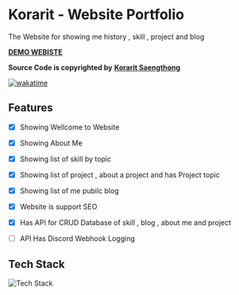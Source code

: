 
# Korarit - Website Portfolio

The Website for showing me history , skill , project and blog

[**DEMO WEBISTE**](https://cv.korarit.website/)

**Source Code is copyrighted by** [**Korarit Saengthong**](https://github.com/korarit)

[![wakatime](https://wakatime.com/badge/user/506ed78e-7b93-4e6a-a554-bdf9ef319e25/project/58030137-a8df-4029-b0e2-16f3313d4b79.svg)](https://wakatime.com/badge/user/506ed78e-7b93-4e6a-a554-bdf9ef319e25/project/58030137-a8df-4029-b0e2-16f3313d4b79)

## Features

- [x] Showing Wellcome to Website

- [x] Showing About Me

- [x] Showing list of skill by topic

- [x] Showing list of project , about a project and has Project topic

- [x] Showing list of me pubilc blog

- [x] Website is support SEO

- [x] Has API for CRUD Database of skill , blog , about me and project

- [ ] API Has Discord Webhook Logging

## Tech Stack

![Tech Stack](https://go-skill-icons.vercel.app/api/icons?i=typescript,nextjs,prisma,mariadb,tailwindcss,css,figma,discord,github,cloudflare,vercel&theme=dark&perline=11)